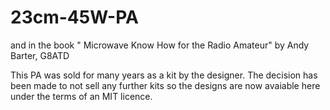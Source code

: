 # 23cm-45W-PA
and in the book " Microwave Know How for the Radio Amateur" by Andy Barter, G8ATD

This PA was sold for many years as a kit by the designer. The decision has been made to not sell any further kits so the designs are now avaiable here under the terms of an MIT licence. 
